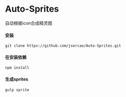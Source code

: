 # Auto-Sprites
自动根据icon合成精灵图

####  安装

```
git clone https://github.com/jsercao/Auto-Sprites.git
```

#### 在安装依赖

```
npm install
```

#### 生成sprites

```
gulp sprite
```
